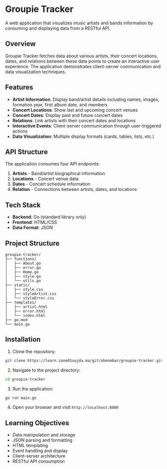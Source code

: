 # Groupie Tracker

A web application that visualizes music artists and bands information by consuming and displaying data from a RESTful API.

## Overview

Groupie Tracker fetches data about various artists, their concert locations, dates, and relations between these data points to create an interactive user experience. The application demonstrates client-server communication and data visualization techniques.

## Features

- **Artist Information**: Display band/artist details including names, images, formation year, first album date, and members
- **Concert Locations**: Show last and upcoming concert venues
- **Concert Dates**: Display past and future concert dates
- **Relations**: Link artists with their concert dates and locations
- **Interactive Events**: Client-server communication through user-triggered actions
- **Data Visualization**: Multiple display formats (cards, tables, lists, etc.)

## API Structure

The application consumes four API endpoints:

1. **Artists** - Band/artist biographical information
2. **Locations** - Concert venue data
3. **Dates** - Concert schedule information
4. **Relation** - Connections between artists, dates, and locations

## Tech Stack

- **Backend**: Go (standard library only)
- **Frontend**: HTML/CSS
- **Data Format**: JSON

## Project Structure

```
groupie-tracker/
├── functions/
│   ├── About.go
│   ├── error.go
│   ├── Home.go
│   ├── style.go
│   └── utils.go
├── static/
│   ├── style.css
│   ├── styleArtist.css
│   └── styleError.css
├── templates/
│   ├── artist.html
│   ├── error.html
│   └── index.html
├── go.mod
└── main.go
```

## Installation

1. Clone the repository:
```bash
git clone https://learn.zone01oujda.ma/git/obenmbar/groupie-tracker.git
```

2. Navigate to the project directory:
```bash
cd groupie-tracker
```

3. Run the application:
```bash
go run main.go
```

4. Open your browser and visit `http://localhost:8080`

## Learning Objectives

- Data manipulation and storage
- JSON parsing and formatting
- HTML templating
- Event handling and display
- Client-server architecture
- RESTful API consumption
